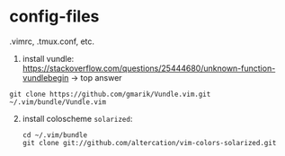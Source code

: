 # config-files
.vimrc, .tmux.conf, etc.

1. install vundle: https://stackoverflow.com/questions/25444680/unknown-function-vundlebegin -> top answer
```
git clone https://github.com/gmarik/Vundle.vim.git ~/.vim/bundle/Vundle.vim
```
2. install coloscheme `solarized`: 
    ```
    cd ~/.vim/bundle
    git clone git://github.com/altercation/vim-colors-solarized.git
    ```
